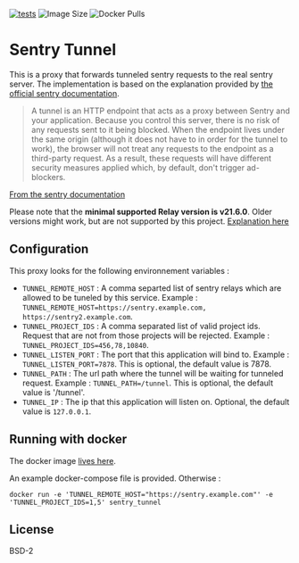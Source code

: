 [![tests](https://github.com/gbip/sentry_tunnel/actions/workflows/build_test.yml/badge.svg)](https://github.com/gbip/sentry_tunnel/actions/workflows/build_test.yml)
![Image Size](https://img.shields.io/docker/image-size/sigalen/sentry_tunnel)
![Docker Pulls](https://img.shields.io/docker/pulls/sigalen/sentry_tunnel)

# Sentry Tunnel

This is a proxy that forwards tunneled sentry requests to the real sentry server.
The implementation is based on the explanation provided by [the official sentry documentation](https://docs.sentry.io/platforms/javascript/troubleshooting/#using-the-tunnel-option).

> A tunnel is an HTTP endpoint that acts as a proxy between Sentry and your application. Because you control this server, there is no risk of any requests sent to it being blocked. When the endpoint lives under the same origin (although it does not have to in order for the tunnel to work), the browser will not treat any requests to the endpoint as a third-party request. As a result, these requests will have different security measures applied which, by default, don't trigger ad-blockers.

[From the sentry documentation](https://docs.sentry.io/platforms/javascript/troubleshooting/#using-the-tunnel-option)

Please note that the **minimal supported Relay version is v21.6.0**. Older versions might work, but are not supported by this project. 
[Explanation here](https://develop.sentry.dev/sdk/envelopes/#authentication)

## Configuration

This proxy looks for the following environnement variables : 

* `TUNNEL_REMOTE_HOST` : A comma separted list of sentry relays which are allowed to be tuneled by this service. Example : `TUNNEL_REMOTE_HOST=https://sentry.example.com, https://sentry2.example.com`.
* `TUNNEL_PROJECT_IDS` : A comma separated list of valid project ids. Request that are not from those projects will be rejected. Example : `TUNNEL_PROJECT_IDS=456,78,10840`.
* `TUNNEL_LISTEN_PORT` : The port that this application will bind to. Example : `TUNNEL_LISTEN_PORT=7878`. This is optional, the default value is 7878.
* `TUNNEL_PATH` : The url path where the tunnel will be waiting for tunneled request. Example : `TUNNEL_PATH=/tunnel`. This is optional, the default value is '/tunnel'.
* `TUNNEL_IP` : The ip that this application will listen on. Optional, the default value is `127.0.0.1`.

## Running with docker

The docker image [lives here](https://hub.docker.com/repository/docker/sigalen/sentry_tunnel).

An example docker-compose file is provided. Otherwise : 

```
docker run -e 'TUNNEL_REMOTE_HOST="https://sentry.example.com"' -e 'TUNNEL_PROJECT_IDS=1,5' sentry_tunnel
```

## License

BSD-2
